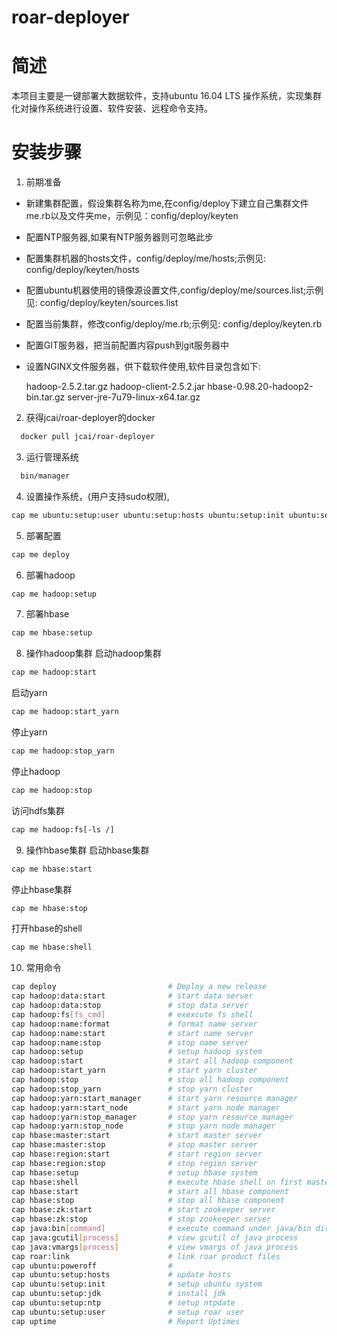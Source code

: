 # roar-deployer


简述
=========
本项目主要是一键部署大数据软件，支持ubuntu 16.04 LTS 操作系统，实现集群化对操作系统进行设置、软件安装、远程命令支持。


安装步骤
=========
1. 前期准备

  * 新建集群配置，假设集群名称为me,在config/deploy下建立自己集群文件me.rb以及文件夹me，示例见：config/deploy/keyten
  * 配置NTP服务器,如果有NTP服务器则可忽略此步
  * 配置集群机器的hosts文件，config/deploy/me/hosts;示例见: config/deploy/keyten/hosts
  * 配置ubuntu机器使用的镜像源设置文件,config/deploy/me/sources.list;示例见: config/deploy/keyten/sources.list
  * 配置当前集群，修改config/deploy/me.rb;示例见: config/deploy/keyten.rb 
  * 配置GIT服务器，把当前配置内容push到git服务器中
  * 设置NGINX文件服务器，供下载软件使用,软件目录包含如下:

    hadoop-2.5.2.tar.gz hadoop-client-2.5.2.jar hbase-0.98.20-hadoop2-bin.tar.gz server-jre-7u79-linux-x64.tar.gz

2. 获得jcai/roar-deployer的docker
  ```sh
    docker pull jcai/roar-deployer
  ```

3. 运行管理系统
  
  ```sh
    bin/manager
  ```
  
4. 设置操作系统，(用户支持sudo权限),
  ```sh
  cap me ubuntu:setup:user ubuntu:setup:hosts ubuntu:setup:init ubuntu:setup:ntp ubuntu:setup:jdk
  ```
5. 部署配置
  ```sh
  cap me deploy
  ```
6. 部署hadoop
  ```sh
  cap me hadoop:setup
  ```
7. 部署hbase
  ```sh
  cap me hbase:setup
  ```
8. 操作hadoop集群
  启动hadoop集群
  ```sh
  cap me hadoop:start
  ```
  启动yarn
  ```sh
  cap me hadoop:start_yarn
  ```
  停止yarn
  ```sh
  cap me hadoop:stop_yarn
  ```
  停止hadoop
  ```sh
  cap me hadoop:stop
  ```
  访问hdfs集群
  ```sh
  cap me hadoop:fs[-ls /]
  ```
9. 操作hbase集群
  启动hbase集群
  ```sh
  cap me hbase:start
  ```
  停止hbase集群
  ```sh
  cap me hbase:stop
  ```
  打开hbase的shell
  ```sh
  cap me hbase:shell
  ```
10. 常用命令
  ```sh
  cap deploy                         # Deploy a new release
  cap hadoop:data:start              # start data server
  cap hadoop:data:stop               # stop data server
  cap hadoop:fs[fs_cmd]              # exexcute fs shell
  cap hadoop:name:format             # format name server
  cap hadoop:name:start              # start name server
  cap hadoop:name:stop               # stop name server
  cap hadoop:setup                   # setup hadoop system
  cap hadoop:start                   # start all hadoop component
  cap hadoop:start_yarn              # start yarn cluster
  cap hadoop:stop                    # stop all hadoop component
  cap hadoop:stop_yarn               # stop yarn cluster
  cap hadoop:yarn:start_manager      # start yarn resource manager
  cap hadoop:yarn:start_node         # start yarn node manager
  cap hadoop:yarn:stop_manager       # stop yarn resource manager
  cap hadoop:yarn:stop_node          # stop yarn node manager
  cap hbase:master:start             # start master server
  cap hbase:master:stop              # stop master server
  cap hbase:region:start             # start region server
  cap hbase:region:stop              # stop region server
  cap hbase:setup                    # setup hbase system
  cap hbase:shell                    # execute hbase shell on first master server
  cap hbase:start                    # start all hbase component
  cap hbase:stop                     # stop all hbase component
  cap hbase:zk:start                 # start zookeeper server
  cap hbase:zk:stop                  # stop zookeeper server
  cap java:bin[command]              # execute command under java/bin directory
  cap java:gcutil[process]           # view gcutil of java process
  cap java:vmargs[process]           # view vmargs of java process
  cap roar:link                      # link roar product files
  cap ubuntu:poweroff                # 
  cap ubuntu:setup:hosts             # update hosts
  cap ubuntu:setup:init              # setup ubuntu system
  cap ubuntu:setup:jdk               # install jdk
  cap ubuntu:setup:ntp               # setup ntpdate
  cap ubuntu:setup:user              # setup roar user
  cap uptime                         # Report Uptimes
  ```


